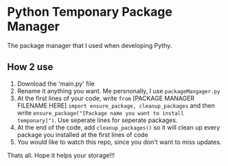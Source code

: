 # Python Temponary Package Manager
The package manager that I used when developing Pythy.

## How 2 use
1. Download the 'main.py' file
2. Rename it anything you want. Me persnonally, I use `packageMangager.py`
3. At the first lines of your code, write `from` [PACKAGE MANAGER FILENAME HERE] `import ensure_package, cleanup_packages` and then write `ensure_package("[Package name you want to install temponary]")`. Use seperate lines for seperate packages.
4. At the end of the code, add `cleanup_packages()` so it will clean up every package you installed at the first lines of code
5. You would like to watch this repo, since you don't want to miss updates.

Thats all. Hope it helps your storage!!!
